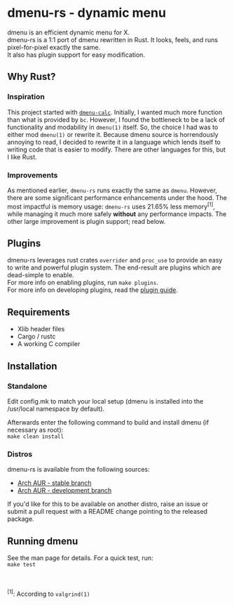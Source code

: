 # dmenu-rs - dynamic menu
dmenu is an efficient dynamic menu for X.  
dmenu-rs is a 1:1 port of dmenu rewritten in Rust. It looks, feels, and
runs pixel-for-pixel exactly the same.  
It also has plugin support for easy modification.

## Why Rust?
### Inspiration
This project started with [`dmenu-calc`](https://github.com/sumnerevans/menu-calc).
Initially, I wanted much more function than what is provided by `bc`. However, I
found the bottleneck to be a lack of functionality and modability in `dmenu(1)`
itself. So, the choice I had was to either mod `dmenu(1)` or rewrite it. Because
dmenu source is horrendously annoying to read, I decided to rewrite it in a
language which lends itself to writing code that is easier to modify. There are
other languages for this, but I like Rust.
### Improvements
As mentioned earlier, `dmenu-rs` runs exactly the same as `dmenu`. However, there
are some significant performance enhancements under the hood. The most impactful
is memory usage: `dmenu-rs` uses 21.65% less memory<sup>[1]</sup>, while managing it much
more safely **without** any performance impacts. The other large improvement is
plugin support; read below.

## Plugins
dmenu-rs leverages rust crates `overrider` and `proc_use` to provide an easy to
write and powerful plugin system. The end-result are plugins which are dead-simple
to enable.  
For more info on enabling plugins, run `make plugins`.  
For more info on developing plugins, read the [plugin guide](src/plugins/README.md).

## Requirements
- Xlib header files  
- Cargo / rustc  
- A working C compiler

## Installation
### Standalone
Edit config.mk to match your local setup (dmenu is installed into
the /usr/local namespace by default).

Afterwards enter the following command to build and install dmenu
(if necessary as root):  
```make clean install```
### Distros
dmenu-rs is available from the following sources:
- [Arch AUR - stable branch](https://aur.archlinux.org/packages/dmenu-rs/)  
- [Arch AUR - development branch](https://aur.archlinux.org/packages/dmenu-rs-git/)  

If you'd like for this to be available on another distro, raise an issue
or submit a pull request with a README change pointing to the released
package.

## Running dmenu
See the man page for details. For a quick test, run:  
```make test```

<br/><br/>
<sup>[1]</sup>: According to `valgrind(1)`
